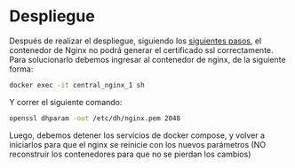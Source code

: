 # Despliegue

Después de realizar el despliegue, siguiendo los [siguientes pasos](https://docs.getodk.org/central-install-digital-ocean/#central-install-digital-ocean-advanced), el contenedor de Nginx no podrá generar el certificado ssl correctamente. Para solucionarlo debemos ingresar al contenedor de nginx, de la siguiente forma:

```bash
docker exec -it central_nginx_1 sh
```

Y correr el siguiente comando:
```bash
openssl dhparam -out /etc/dh/nginx.pem 2048
```

Luego, debemos detener los servicios de docker compose, y volver a iniciarlos para que el nginx se reinicie con los nuevos parámetros (NO reconstruir los contenedores para que no se pierdan los cambios)